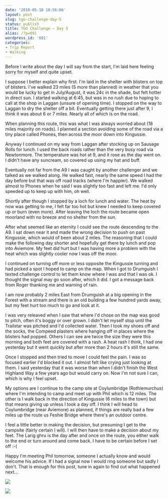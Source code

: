 ```yaml
---
date: '2010-05-18 10:56:06'
layout: post
slug: tgo-challenge-day-5
status: publish
title: TGO Challenge – Day 5
alias: /?p=691
wordpress_id: '691'
categories:
- Trip Report
- Walking
---
```


Before I write about the day I will say from the start, I'm laid here feeling sorry for myself and quite upset.  

I suppose I better explain why first. I'm laid in the shelter with blisters on top of blisters. I've walked 23 miles (5 more than planned) in weather that you would be lucky to get in July/August, it was 24c in the shade, but felt hotter in direct sun. I started walking at 6:45, but was in no rush due to hoping to call at the shop in Laggan (unsure of opening time). I stopped on the way to Laggan to dry the shelter off a bit. Eventually getting there just after 9, I think it was about 6 or 7 miles. Nearly all of which is on the road.  
<!-- more -->
When planning this route, this was what I was always worried about (18 miles majority on roads). I planned a section avoiding some of the road via a tiny place called Phones, then across the moor down into Kingussie.  

Anyway I continued on my way from Laggan after stocking up on Sausage Rolls for lunch. I used the back roads rather than the very busy road via Newtonmore. The temperature was hot at 9, and it rose as the day went on. I didn't have any suncream, so covered up using my hat and buff.  

Eventually not far from the A9 I was caught by another challenger and we talked as we walked along. He walked fast, nearly the same speed I had the day before but that was off road tracks (where I'm happier). We walked almost to Phones when he said I was slightly too fast and left me. I'd only speeded up to keep up with him, oh well.  

Shortly after though I stopped by a loch for lunch and water. The heat by now was getting to me, I felt far too hot but knew I needed to keep covered up or burn (even more). After leaving the loch the route became open moorland with no breeze and no shelter from the sun.  

After what seemed like an eternity I could see the route descending to the A9. I sat down near it and made the wrong decision to push on past Kingussie, which would of been about 2 miles. The reasoning that I could make the following day shorter and hopefully get there by lunch and pop into Aviemore. My feet did hurt but I was having more a problem with the heat which was slightly cooler now I was off the moor.  

I continued on turning off more or less opposite the Kingussie turning and had picked a spot I hoped to camp on the map. When I got to Drumguish I texted challenge control to let them know where I was and that I was ok. I thought the signal may go soon after, which it did. I got a message back from Roger thanking me and warning of rain.  

I am now probably 2 miles East from Drumguish at a big opening in the Forest with a stream and there is an old building a few hundred yards away, but my feet hurt too much to go and look at it.  

I was very releaved when I saw that where I'd chose on the map was good to pitch, often it's boggy or over grown. I didn't let myself stop until the Trailstar was pitched and I'd collected water. Then I took my shoes off and the socks, the Compeed plasters where hanging off in places where the blisters had popped. Others I can see are twice the size they were this morning and both feet are covered with a rash. A heat rash I think, I had one yesterday but it went quickly but after more than 2 hours it's still the same.  

Once I stopped and then tried to move I could feel the pain. I was so focused earlier I'd blocked it out. I almost felt like crying just looking at them. I said yesterday that it was worse than when I didn't finish the West Highland Way a few years ago but would carry on. Now I'm not sure I can, which is why I feel upset.  

My options are I continue to the camp site at Coylumbridge (Rothiemurchus) where I'm intending to camp and meet up with Phil which is 12 miles. The other is I walk back in the direction of Kingussie (6 miles to the town) but that means giving up unless I took a day off. I think I will head to Coylumbridge (near Aviemore) as planned, if things are really bad a few miles up the route us Feshie Bridge where there's an outdoor centre.  

I feel a little better in making the decision, but presuming I get to the campsite (fairly certain I will). I will then have to make a decision about my feet. The Larig ghru is the day after and once on the route, you either walk to the end or turn around and come back. I have to be certain before I set off :-(  

Happy I'm meeting Phil tomorrow, someone I actually know and would welcome his advice. If I had a signal now I would ring someone but sadly I don't. That is enough for this post, tune in again to find out what happened next... 

[![](http://dl.dropbox.com/u/2657852/website/images/l_1600_1200_91F69028-AE3E-4306-A3D6-6D3664AE996F.jpeg)](http://dl.dropbox.com/u/2657852/website/images/l_1600_1200_91F69028-AE3E-4306-A3D6-6D3664AE996F.jpeg)  
  
[![](http://dl.dropbox.com/u/2657852/website/images/l_1600_1200_C0DA1B59-9870-455C-B99A-D42888A28131.jpeg)](http://dl.dropbox.com/u/2657852/website/images/l_1600_1200_C0DA1B59-9870-455C-B99A-D42888A28131.jpeg)
